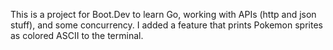 This is a project for Boot.Dev to learn Go, working with APIs (http and json stuff), and some concurrency.  I added a feature that prints Pokemon sprites as colored ASCII to the terminal.

